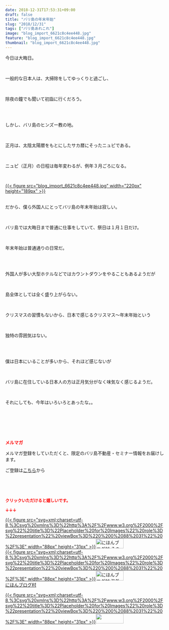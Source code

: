 ```yaml
---
date: 2018-12-31T17:53:31+09:00
draft: false
title: "バリ島の年末年始"
slug: "2018/12/31"
tags: ["バリ島あれこれ"]
image: "blog_import_6621c8c4ee448.jpg"
feature: "blog_import_6621c8c4ee448.jpg"
thumbnail: "blog_import_6621c8c4ee448.jpg"
---
```

<p>今日は大晦日。</p><p> </p><p>一般的な日本人は、大掃除をしてゆっくりと過ごし、</p><p> </p><p>除夜の鐘でも聞いて初詣に行くだろう。</p><p> </p><p><br/>しかし、バリ島のヒンズー教の地。</p><p> </p><p>正月は、太陰太陽暦をもとにしたサカ暦にそったニュピである。</p><p> </p><p>ニュピ（正月）の日程は毎年変わるが、例年３月ごろになる。</p><p> </p><p><a href="blog_import_6621c8c4ee448.jpg">{{< figure src="blog_import_6621c8c4ee448.jpg" width="220px" height="189px" >}}</a></p><p><br/>だから、僕ら外国人にとってバリ島の年末年始は寂しい。</p><p> </p><p>バリ島では大晦日まで普通に仕事をしていて、祭日は１月１日だけ。</p><p> </p><p>年末年始は普通通りの日常だ。</p><p> </p><p><br/>外国人が多い大型ホテルなどではカウントダウンをやることもあるようだが</p><p> </p><p>島全体としては全く盛り上がらない。</p><p> </p><p>クリスマスの習慣もないから、日本で感じるクリスマス～年末年始という</p><p> </p><p>独特の雰囲気はない。</p><p> </p><p><br/>僕は日本にいることが多いから、それほど感じないが</p><p> </p><p>バリ島に在住している日本人の方は正月気分がなく味気なく感じるようだ。</p><p> </p><p>それにしても、今年はいろいろとあったな。。</p><p> </p><p> </p><p> </p><p><span style="font-weight: bold;"><span style="color: rgb(255, 0, 0);">メルマガ</span></span></p><p>メルマガ登録をしていただくと、限定のバリ島不動産・セミナー情報をお届けします。</p><p>ご登録は<a href="f9eeVI" target="_blank">こちら</a>から</p><p style="text-align: center;"> </p><p style="text-align: center;"> </p><p><font color="#ff0000" size="2"><strong>クリックいただけると嬉しいです。</strong></font></p><p><font color="#ff0000" size="2"><strong>↓↓↓</strong></font></p><p><a href="ranking.html?p_cid=01260127" id="&amp;blogmura_banner" target="_blank">{{< figure src="svg+xml;charset=utf-8,%3Csvg%20xmlns%3D%22http%3A%2F%2Fwww.w3.org%2F2000%2Fsvg%22%20title%3D%22Placeholder%20for%20Images%22%20role%3D%22presentation%22%20viewBox%3D%220%200%2088%2031%22%20%2F%3E" width="88px" height="31px" >}}<noscript><img alt="にほんブログ村 その他生活ブログ 不動産投資へ" border="0" height="31" src="https://img-proxy.blog-video.jp/images?url=http%3A%2F%2Flife.blogmura.com%2Fhudousantoushi%2Fimg%2Fhudousantoushi88_31.gif" width="88"></noscript></a><br/><a href="ranking.html?p_cid=01260127" target="_blank">{{< figure src="svg+xml;charset=utf-8,%3Csvg%20xmlns%3D%22http%3A%2F%2Fwww.w3.org%2F2000%2Fsvg%22%20title%3D%22Placeholder%20for%20Images%22%20role%3D%22presentation%22%20viewBox%3D%220%200%2088%2031%22%20%2F%3E" width="88px" height="31px" >}}<noscript><img alt="にほんブログ村 海外生活ブログ バリ島情報へ" border="0" height="31" src="https://img-proxy.blog-video.jp/images?url=http%3A%2F%2Foverseas.blogmura.com%2Fbali%2Fimg%2Fbali88_31.gif" width="88"></noscript></a><br/><a href="ranking.html?p_cid=01260127" target="_blank">にほんブログ村</a></p><p><a href="link.php?1804582" title="人気ブログランキングへ">{{< figure src="svg+xml;charset=utf-8,%3Csvg%20xmlns%3D%22http%3A%2F%2Fwww.w3.org%2F2000%2Fsvg%22%20title%3D%22Placeholder%20for%20Images%22%20role%3D%22presentation%22%20viewBox%3D%220%200%2088%2031%22%20%2F%3E" width="88px" height="31px" >}}<noscript><img border="0" height="31" src="https://blog.with2.net/img/banner/banner_22.gif" width="88"></noscript></a></p><p> </p>

